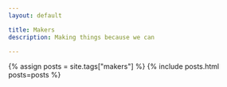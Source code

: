```yaml
---
layout: default

title: Makers
description: Making things because we can

---
```


{% assign posts = site.tags["makers"] %}
{% include posts.html posts=posts %}

